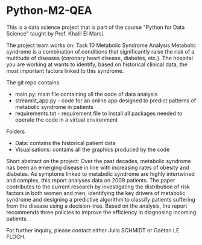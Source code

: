 # Python-M2-QEA

This is a data science project that is part of the course "Python for Data Science" taught by Prof. Khalil El Marsi. 

The project team works on: Task 10 Metabolic Syndrome Analysis
Metabolic syndrome is a combination of conditions that significantly raise the risk of a multitude of diseases (coronary heart disease, diabetes, etc.). The hospital you are working at wants to identify, based on historical clinical data, the most important factors linked to this syndrome.

The git repo contains
- main.py: main file containing all the code of data analysis
- streamlit_app.py - code for an online app designed to predict patterns of metabolic syndrome in patients
- requirements.txt - requirement file to install all packages needed to operate the code in a virtual environment

Folders
- Data: contains the historical patient data
- Visualisations: contains all the graphics produced by the code

Short abstract on the project:
Over the past decades, metabolic syndrome has been an emerging disease in line with increasing rates of obesity and diabetes. As symptoms linked to metabolic syndrome are highly intertwined and complex, this report analyses data on 2009 patients. The paper contributes to the current research by investigating the distribution of risk factors in both women and men, identifying the key drivers of metabolic syndrome and designing a predictive algorithm to classify patients suffering from the disease using a decision-tree. Based on the analysis, the report recommends three policies to improve the efficiency in diagnosing incoming patients.
    

For further inquiry, please contact either Julia SCHMIDT or Gaëtan LE FLOCH.
